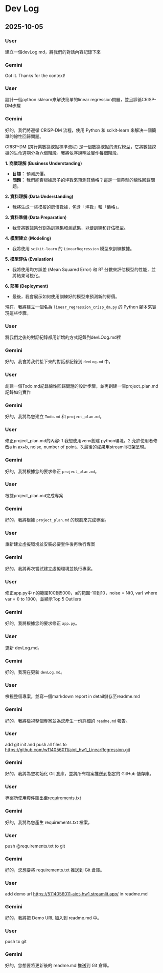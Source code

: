# Dev Log

## 2025-10-05

### User
建立一個devLog.md，將我們的對話內容記錄下來

### Gemini
Got it. Thanks for the context!

### User
設計一個python sklearn來解決簡單的linear regression問題，並且諄循CRISP-DM步驟

### Gemini
好的，我們將遵循 CRISP-DM 流程，使用 Python 和 scikit-learn 來解決一個簡單的線性回歸問題。

CRISP-DM (跨行業數據挖掘標準流程) 是一個數據挖掘的流程模型，它將數據挖掘的生命週期分為六個階段。我將依序說明並實作每個階段。

**1. 商業理解 (Business Understanding)**
*   **目標：** 預測房價。
*   **問題：** 我們能否根據房子的坪數來預測其價格？這是一個典型的線性回歸問題。

**2. 資料理解 (Data Understanding)**
*   我將生成一些模擬的房價數據，包含「坪數」和「價格」。

**3. 資料準備 (Data Preparation)**
*   我會將數據集分割為訓練集和測試集，以便訓練和評估模型。

**4. 模型建立 (Modeling)**
*   我將使用 `scikit-learn` 的 `LinearRegression` 模型來訓練數據。

**5. 模型評估 (Evaluation)**
*   我將使用均方誤差 (Mean Squared Error) 和 R² 分數來評估模型的性能，並將結果可視化。

**6. 部署 (Deployment)**
*   最後，我會展示如何使用訓練好的模型來預測新的房價。

現在，我將建立一個名為 `linear_regression_crisp_dm.py` 的 Python 腳本來實現這些步驟。

### User
將我們之後的對話紀錄都用新增的方式記錄到devLOog.md裡

### Gemini
好的，我會將我們接下來的對話都記錄到 `devLog.md` 中。

### User
創建一個Todo.md紀錄線性回歸問題的設計步驟，並再創建一個project_plan.md記錄如何實作

### Gemini
好的，我將為您建立 `Todo.md` 和 `project_plan.md`。

### User
修正project_plan.md的內容: 1.我想使用venv創建 python環境。2.允許使用者修改a in ax+b, noise, number of point。3.最後的成果用streamlit框架呈現。

### Gemini
好的，我將根據您的要求修正 `project_plan.md`。

### User
根據project_plan.md完成專案

### Gemini
好的，我將根據 `project_plan.md` 的規劃來完成專案。

### User
重新建立虛擬環境並安裝必要套件後再執行專案

### Gemini
好的，我將再次嘗試建立虛擬環境並執行專案。

### User
修正app.py中 n的範圍100到5000，a的範圍-10到10，noise = N(0, var) where var = 0 to 1000，並顯示Top 5 Outliers

### Gemini
好的，我將根據您的要求修正 `app.py`。

### User
更新 devLog.md。

### Gemini
好的，我現在更新 `devLog.md`。

### User
檢視整個專案，並寫一個markdown report in detail儲存至readme.md

### Gemini
好的，我將檢視整個專案並為您產生一份詳細的 `readme.md` 報告。

### User
add git init and push all files to https://github.com/w114056011/aiot_hw1_LinearRegression.git

### Gemini
好的，我將為您初始化 Git 倉庫，並將所有檔案推送到指定的 GitHub 儲存庫。

### User
專案所使用套件匯出至requirements.txt

### Gemini
好的，我將為您產生 requirements.txt 檔案。

### User
push @requirements.txt to git

### Gemini
好的，您想要將 requirements.txt 推送到 Git 倉庫。

### User
add demo url https://5114056011-aiot-hw1.streamlit.app/ in readme.md

### Gemini
好的，我將把 Demo URL 加入到 readme.md 中。

### User
push to git

### Gemini
好的，您想要將更新後的 readme.md 推送到 Git 倉庫。